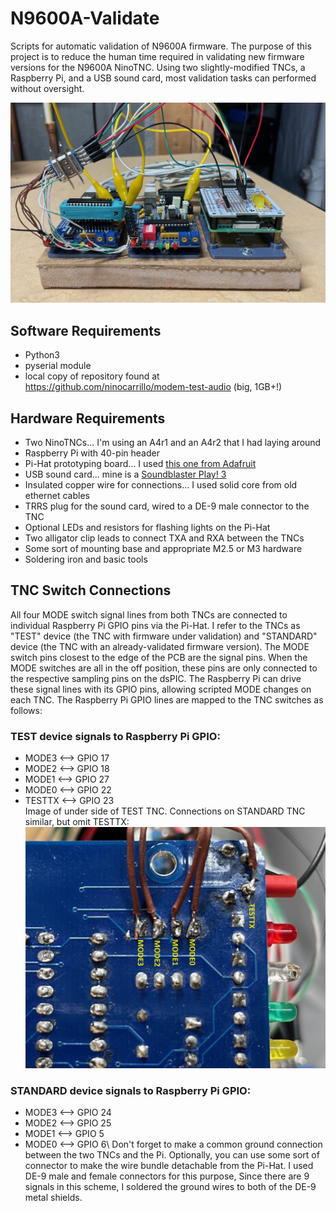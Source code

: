 # N9600A-Validate
Scripts for automatic validation of N9600A firmware. The purpose of this project is to reduce the human time required in validating new firmware versions for the N9600A NinoTNC. Using two slightly-modified TNCs, a Raspberry Pi, and a USB sound card, most validation tasks can performed without oversight. 

![image](images/IMG_0371.jpeg)
## Software Requirements
* Python3
* pyserial module
* local copy of repository found at https://github.com/ninocarrillo/modem-test-audio (big, 1GB+!)

## Hardware Requirements
* Two NinoTNCs... I'm using an A4r1 and an A4r2 that I had laying around
* Raspberry Pi with 40-pin header
* Pi-Hat prototyping board... I used [this one from Adafruit](https://www.adafruit.com/product/2310)
* USB sound card... mine is a [Soundblaster Play! 3](https://www.amazon.com/Creative-Labs-70SB173000000-Sound-Blaster/dp/B06XBZ38ZJ/ref=sr_1_1?crid=2YAW4WUG3B18K&keywords=soundblaster+play+3&qid=1705937031&sprefix=soundblaster+play+3%2Caps%2C57&sr=8-1)
* Insulated copper wire for connections... I used solid core from old ethernet cables
* TRRS plug for the sound card, wired to a DE-9 male connector to the TNC
* Optional LEDs and resistors for flashing lights on the Pi-Hat
* Two alligator clip leads to connect TXA and RXA between the TNCs
* Some sort of mounting base and appropriate M2.5 or M3 hardware
* Soldering iron and basic tools

## TNC Switch Connections
All four MODE switch signal lines from both TNCs are connected to individual Raspberry Pi GPIO pins via the Pi-Hat. I refer to the TNCs as "TEST" device (the TNC with firmware under validation) and "STANDARD" device (the TNC with an already-validated firmware version). The MODE switch pins closest to the edge of the PCB are the signal pins. When the MODE switches are all in the off position, these pins are only connected to the respective sampling pins on the dsPIC. The Raspberry Pi can drive these signal lines with its GPIO pins, allowing scripted MODE changes on each TNC. The Raspberry Pi GPIO lines are mapped to the TNC switches as follows:
### TEST device signals to Raspberry Pi GPIO:
   * MODE3 <--> GPIO 17
   * MODE2 <--> GPIO 18
   * MODE1 <--> GPIO 27
   * MODE0 <--> GPIO 22
   * TESTTX <--> GPIO 23\
     Image of under side of TEST TNC. Connections on STANDARD TNC similar, but omit TESTTX:
    ![image](images/IMG_0378.jpeg)
### STANDARD device signals to Raspberry Pi GPIO:
  * MODE3 <--> GPIO 24
  * MODE2 <--> GPIO 25
  * MODE1 <--> GPIO 5
  * MODE0 <--> GPIO 6\\
Don't forget to make a common ground connection between the two TNCs and the Pi. Optionally, you can use some sort of connector to make the wire bundle detachable from the Pi-Hat. I used DE-9 male and female connectors for this purpose, Since there are 9 signals in this scheme, I soldered the ground wires to both of the DE-9 metal shields.
